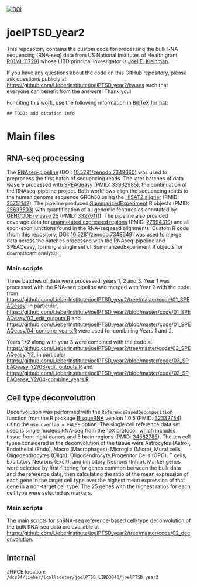 [![DOI](https://zenodo.org/badge/373568668.svg)](https://zenodo.org/badge/latestdoi/373568668)

# joelPTSD_year2

This reposotory contains the custom code for processing the bulk RNA sequencing (RNA-seq) data from US National Institutes of Health grant [R01MH117291](https://reporter.nih.gov/search/B68mnmkOgkGdPZcs09B2zw/project-details/10400227) whose LIBD principal investigator is [Joel E. Kleinman](https://www.libd.org/team/joel-kleinman).

If you have any questions about the code on this GitHub repository, please ask questions publicly at https://github.com/LieberInstitute/joelPTSD_year2/issues such that everyone can benefit from the answers. Thank you!

For citing this work, use the following information in [BibTeX](http://www.bibtex.org/) format:

```
## TODO: add citation info
```

# Main files

## RNA-seq processing


The [RNAseq-pipeline](https://github.com/LieberInstitute/RNAseq-pipeline) (DOI: [10.5281/zenodo.7348660](https://doi.org/10.5281/zenodo.7348660)) was used to preprocess the first batch of sequencing reads. The later batches of data wasere processed with [SPEAQeasy](https://github.com/LieberInstitute/SPEAQeasy) (PMID: [33932985](https://pubmed.ncbi.nlm.nih.gov/33932985/)), the continuation of the RNAseq-pipeline project. Both workflows align the sequencing reads to the human genome sequence GRCh38  using the [HISAT2 aligner](http://daehwankimlab.github.io/hisat2/) (PMID: [25751142](https://pubmed.ncbi.nlm.nih.gov/25751142/)). The pipeline produced [SummarizedExperiment](https://bioconductor.org/packages/SummarizedExperiment/) R objects (PMID: [25633503](https://pubmed.ncbi.nlm.nih.gov/25633503/)) with quantification of all genomic features as annotated by [GENCODE release 25](https://www.gencodegenes.org/human/release_25.html) (PMID: [33270111](https://pubmed.ncbi.nlm.nih.gov/33270111/)). The pipeline also provided coverage data for [unannotated expressed regions](https://bioconductor.org/packages/derfinder/) (PMID: [27694310](https://pubmed.ncbi.nlm.nih.gov/27694310/)) and all exon-exon junctions found in the RNA-seq read alignments. Custom R code (from this repository; DOI: [10.5281/zenodo.7348649](https://doi.org/10.5281/zenodo.7348649)) was used to merge data across the batches processed with the RNAseq-pipeline and SPEAQeasy, forming a single set of SummarizedExperiment R objects for downstream analysis.

### Main scripts

Three batches of data were processed: years 1, 2 and 3. Year 1 was processed with the RNA-seq pipeline and merged with Year 2 with the code from https://github.com/LieberInstitute/joelPTSD_year2/tree/master/code/01_SPEAQeasy. In particular,  https://github.com/LieberInstitute/joelPTSD_year2/blob/master/code/01_SPEAQeasy/03_edit_outputs.R and https://github.com/LieberInstitute/joelPTSD_year2/blob/master/code/01_SPEAQeasy/04_combine_years.R were used for combining Years 1 and 2.

Years 1+2 along with year 3 were combined with the code at https://github.com/LieberInstitute/joelPTSD_year2/tree/master/code/03_SPEAQeasy_Y2, in particular https://github.com/LieberInstitute/joelPTSD_year2/blob/master/code/03_SPEAQeasy_Y2/03-edit_outputs.R and https://github.com/LieberInstitute/joelPTSD_year2/blob/master/code/03_SPEAQeasy_Y2/04-combine_years.R.

## Cell type deconvolution

Deconvolution was performed with the `ReferenceBasedDecompositio`n  function from the  R package [BisqueRNA](https://cran.r-project.org/package=BisqueRNA) version 1.0.5 (PMID: [32332754](https://pubmed.ncbi.nlm.nih.gov/32332754/)), using the `use.overlap = FALSE` option.  The single cell reference data set used is single nucleus RNA-seq from the 10X protocol, which includes tissue from eight donors and 5 brain regions (PMID: [34582785](https://pubmed.ncbi.nlm.nih.gov/34582785/)). The ten cell types considered in the deconvolution of the tissue were Astrocytes (Astro), Endothelial (Endo), Macro (Macrophages), Microglia (Micro),  Mural cells, Oligodendrocytes (Oligo), Oligodendrocyte Progenitor Cells (OPC), T cells, Excitatory Neurons (Excit), and Inhibitory Neurons (Inhib). Marker genes were selected by first filtering for genes common between the bulk data and the reference data, then calculating the ratio of the mean expression of each gene in the target cell type over the highest mean expression of that gene in a non-target cell type. The 25 genes with the highest ratios for each cell type were selected as markers. 

### Main scripts

The main scripts for snRNA-seq reference-based cell-type deconvolution of the bulk RNA-seq data are available at https://github.com/LieberInstitute/joelPTSD_year2/tree/master/code/02_deconvolution.

## Internal

JHPCE location: `/dcs04/lieber/lcolladotor/joelPTSD_LIBD3040/joelPTSD_year2`

